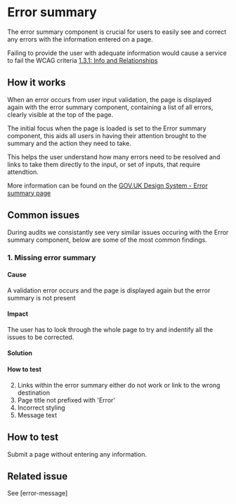 # Error summary

The error summary component is crucial for users to easily see and correct any errors with the information entered on a page.

Failing to provide the user with adequate information would cause a service to fail the WCAG criteria [1.3.1: Info and Relationships](https://www.w3.org/WAI/WCAG21/Understanding/info-and-relationships)

## How it works

When an error occurs from user input validation, the page is displayed again with the error summary component, containing a list of all errors, clearly visible at the top of the page.

The initial focus when the page is loaded is set to the Error summary component, this aids all users in having their attention brought to the summary and the action they need to take.

This helps the user understand how many errors need to be resolved and links to take them directly to the input, or set of inputs, that require attendtion.

More information can be found on the [GOV.UK Design System - Error summary page](https://design-system.service.gov.uk/components/error-summary/)

## Common issues

During audits we consistantly see very similar issues occuring with the Error summary component, below are some of the most common findings.  

### 1. Missing error summary

#### Cause

A validation error occurs and the page is displayed again but the error summary is not present 

#### Impact

The user has to look through the whole page to try and indentify all the issues to be corrected.

#### Solution

#### How to test


2. Links within the error summary either do not work or link to the wrong destination
3. Page title not prefixed with 'Error'
4. Incorrect styling
5. Message text

## How to test

Submit a page without entering any information.

## Related issue

See [error-message]
